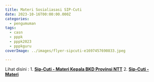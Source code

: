```yaml
---
title: Materi Sosialiasasi SIP-Cuti
date: 2023-10-16T00:00:00.000Z
categories:
  - pengumuman
tags:
  - casn
  - pppk
  - pppk2023
  - pppkguru
coverImage: ../images/flyer-sipcuti-e1697457690833.jpeg

---
```


Lihat disini : 1. **[Sip-Cuti - Materi Kepala BKD Provinsi NTT](https://bkd.nttprov.go.id/web/wp-content/uploads/2023/10/Sip-Cuti-Materi-Kepala-BKD-Provinsi-NTT.pdf)** 2. **[Sip-Cuti - Materi](https://bkd.nttprov.go.id/web/wp-content/uploads/2023/10/Sip-Cuti-Materi.pdf)**
